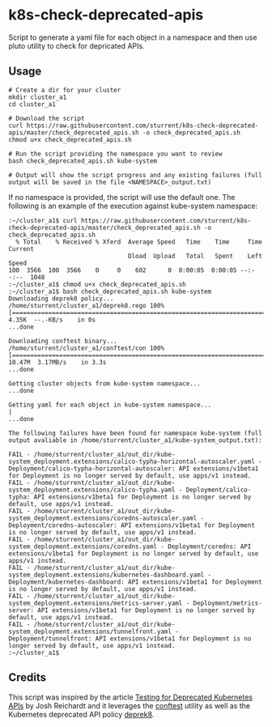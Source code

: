 # k8s-check-deprecated-apis
Script to generate a yaml file for each object in a namespace and then use pluto utility to check for depricated APIs.

## Usage
```
# Create a dir for your cluster
mkdir cluster_a1
cd cluster_a1

# Download the script
curl https://raw.githubusercontent.com/sturrent/k8s-check-deprecated-apis/master/check_deprecated_apis.sh -o check_deprecated_apis.sh
chmod u+x check_deprecated_apis.sh

# Run the script providing the namespace you want to review
bash check_deprecated_apis.sh kube-system

# Output will show the script progress and any existing failures (full output will be saved in the file <NAMESPACE>_output.txt)
```

If no namespace is provided, the script will use the default one.
The following is an example of the execution against kube-system namespace:
```
:~/cluster_a1$ curl https://raw.githubusercontent.com/sturrent/k8s-check-deprecated-apis/master/check_deprecated_apis.sh -o check_deprecated_apis.sh
  % Total    % Received % Xferd  Average Speed   Time    Time     Time  Current
                                 Dload  Upload   Total   Spent    Left  Speed
100  3566  100  3566    0     0    602      0  0:00:05  0:00:05 --:--:--  1048
:~/cluster_a1$ chmod u+x check_deprecated_apis.sh
:~/cluster_a1$ bash check_deprecated_apis.sh kube-system
Downloading deprek8 policy...
/home/sturrent/cluster_a1/deprek8.rego 100%[=========================================================================>]   4.35K  --.-KB/s    in 0s
...done

Downloading conftest binary...
/home/sturrent/cluster_a1/conftest/con 100%[=========================================================================>]  10.47M  3.17MB/s    in 3.3s
...done

Getting cluster objects from kube-system namespace...
...done

Getting yaml for each object in kube-system namespace...
|
...done

The following failures have been found for namespace kube-system (full output avaliable in /home/sturrent/cluster_a1/kube-system_output.txt):

FAIL - /home/sturrent/cluster_a1/out_dir/kube-system_deployment.extensions/calico-typha-horizontal-autoscaler.yaml - Deployment/calico-typha-horizontal-autoscaler: API extensions/v1beta1 for Deployment is no longer served by default, use apps/v1 instead.
FAIL - /home/sturrent/cluster_a1/out_dir/kube-system_deployment.extensions/calico-typha.yaml - Deployment/calico-typha: API extensions/v1beta1 for Deployment is no longer served by default, use apps/v1 instead.
FAIL - /home/sturrent/cluster_a1/out_dir/kube-system_deployment.extensions/coredns-autoscaler.yaml - Deployment/coredns-autoscaler: API extensions/v1beta1 for Deployment is no longer served by default, use apps/v1 instead.
FAIL - /home/sturrent/cluster_a1/out_dir/kube-system_deployment.extensions/coredns.yaml - Deployment/coredns: API extensions/v1beta1 for Deployment is no longer served by default, use apps/v1 instead.
FAIL - /home/sturrent/cluster_a1/out_dir/kube-system_deployment.extensions/kubernetes-dashboard.yaml - Deployment/kubernetes-dashboard: API extensions/v1beta1 for Deployment is no longer served by default, use apps/v1 instead.
FAIL - /home/sturrent/cluster_a1/out_dir/kube-system_deployment.extensions/metrics-server.yaml - Deployment/metrics-server: API extensions/v1beta1 for Deployment is no longer served by default, use apps/v1 instead.
FAIL - /home/sturrent/cluster_a1/out_dir/kube-system_deployment.extensions/tunnelfront.yaml - Deployment/tunnelfront: API extensions/v1beta1 for Deployment is no longer served by default, use apps/v1 instead.
:~/cluster_a1$
```

## Credits
This script was inspired by the article [Testing for Deprecated Kubernetes APIs](https://thepracticalsysadmin.com/testing-for-deprecated-kubernetes-apis/) by Josh Reichardt and it leverages the [conftest](https://github.com/instrumenta/conftest) utility as well as the Kubernetes deprecated API policy [deprek8](https://github.com/naquada/deprek8).
